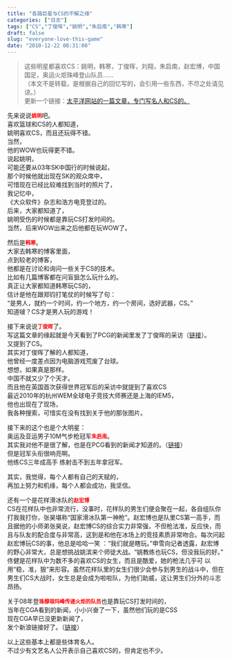 ```yaml
---
title: "各路巨星与CS的不解之缘"
categories: ["日志"]
tags: ["CS","丁俊晖","姚明","朱启南","韩寒"]
draft: false
slug: "everyone-love-this-game"
date: "2010-12-22 08:31:00"
---
```


<blockquote>
<p>这些明星都喜欢CS：姚明，韩寒，丁俊晖，刘翔，朱启南，赵宏博，中国国足，奥运火炬珠峰登山队员……<br />
（本文不是转载，是根据自己的回忆写的，会引用一些东西，不尽之处请见谅。）<br />
更新一个链接：<a href="http://fight.pcgames.com.cn/cs/article/1101/2103270.html" target="_blank">太平洋网站的一篇文章，专门写名人和CS的。</a></p>
</blockquote>
<p>先来说说<span style="font-weight:bold;font-size:12px;color:#FF0000">姚明</span>吧。<br />
喜欢篮球和CS的人都知道，<br />
姚明喜欢CS，而且还玩得不错。<br />
当然，<br />
他的WOW也玩得更不错。<br />
说起姚明，<br />
可能还要从03年SK中国行的时候说起，<br />
那个时候他就出现在SK的观众席中，<br />
可惜现在已经比较难找到当时的照片了，<br />
我记忆中，<br />
《大众软件》杂志和浩方电竞登过的。<br />
后来，大家都知道了，<br />
姚明受伤的时候都是靠玩CS打发时间的。<br />
当然，后来WOW出来之后他都在玩WOW了。</p>
<p>
然后是<span style="font-weight:bold;font-size:12px;color:#FF0000">韩寒</span>。<br />
大家去韩寒的博客里面，<br />
点到较老的博客，<br />
他都是在讨论和询问一些关于CS的技术。<br />
比如有几篇博客都在问盲狙怎么玩什么的。<br />
真正让大家都知道韩寒玩CS的，<br />
估计是他在跟郑钧打笔仗的时候写了句：<br />
“是男人，就约一个时间，约一个地方，约一个房间，选好武器，CS。”<br />
知道啵？CS才是男人玩的游戏！</p>

<p>接下来说说<span style="font-weight:bold;font-size:12px;color:#FF0000">丁俊晖</span>了。<br />
写这篇文章的缘起就是今天看到了PCG的新闻里发了丁俊晖的采访（<a href="http://fight.pcgames.com.cn/cs/news/1012/2091728.html" target="_blank">链接</a>）。<br />
又提到了CS。<br />
其实对丁俊晖了解的人都知道，<br />
他曾经一度差点因为电脑游戏荒废了台球。<br />
想想，如果真是那样。<br />
中国不就又少了个天才。<br />
而且他在英国首次获得世界冠军后的采访中就提到了喜欢CS<br />
最近2010年的杭州WEM全球电子竞技大师赛还是上海的IEM5，<br />
他也出现在了现场，<br />
我各种搜索，可惜实在没有找到关于他的那张图片。</p>
<p>接下来的这个也是个大明星：<br />
奥运及亚运男子10M气步枪冠军<span style="font-weight:bold;font-size:12px;color:#FF0000">朱启南</span>。<br />
其实我对他不是很了解，也是在PCG看到的新闻才知道的。（<a href="http://fight.pcgames.com.cn/cs/news/1012/2091754.html" target="_blank">链接</a>）<br />
但是冠军头衔很响亮啊。<br />
他练CS三年成高手 练射击不到五年拿冠军。</p>
<p>
其实，我觉得，每个人都有自己的天赋的，<br />
再加上努力和机缘，每个人都会成功，我坚信。</p>
<p>还有一个是花样滑冰队的<span style="font-weight:bold;font-size:12px;color:#FF0000">赵宏博</span><br />
CS在花样队中也非常流行，没事时，花样队的男生们便会聚在一起，各自组队你打我我打你，张昊堪称“国家滑冰队第一神枪”。赵宏博也是队里CS第一高手，而且据他的小师弟张昊说，赵宏博CS的综合实力非常强，不但枪法准，反应快，而且与队友的配合度与非常高，这到是和他在冰场上的竞技素质非常吻合。每次问起赵宏博玩CS的事，他总是哈哈一笑 ：“我们就是瞎玩。”申雪向记者透露，赵宏博的野心非常大，总是想挑战姚滨来个师徒大战。“姚教练也玩CS，但没我玩的好。” <br />
佟健是花样队中为数不多的喜欢CS的女生，而且是酷爱，她的枪法几乎可 以用“稳，准，狠”来形容。虽然花样队里的女生们很少会参与到男生的战斗中，但在男生们CS大战时，女生总是会成为啦啦队，为他们助威，这让男生们分外的斗志昂扬。</p>
<p>关于08年登<span style="font-weight:bold;font-size:12px;color:#FF0000">珠穆琅玛峰传递火炬的队员</span>也是靠玩CS打发时间的，<br />
当年在CGA看到的新闻，小小兴奋了一下，虽然他们玩的是CSS<br />
现在CGA早已没更新新闻了，<br />
发个新浪链接好了。（<a href="http://sports.sina.com.cn/o/2008-05-05/02223640856.shtml" target="_blank">链接</a>）</p>
<p>以上这些基本上都是些体育名人。<br />
不过少有文艺名人公开表示自己喜欢CS的，但肯定也不少。</p>
